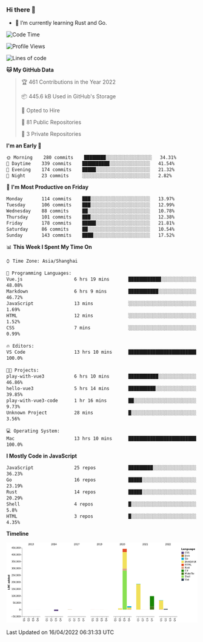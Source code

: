 ### Hi there 👋

- 🌱 I’m currently learning Rust and Go.

<!--START_SECTION:waka-->
![Code Time](http://img.shields.io/badge/Code%20Time-329%20hrs%2046%20mins-blue)

![Profile Views](http://img.shields.io/badge/Profile%20Views-1-blue)

![Lines of code](https://img.shields.io/badge/From%20Hello%20World%20I%27ve%20Written-832%20Thousand%20lines%20of%20code-blue)

**🐱 My GitHub Data** 

> 🏆 461 Contributions in the Year 2022
 > 
> 📦 445.6 kB Used in GitHub's Storage 
 > 
> 💼 Opted to Hire
 > 
> 📜 81 Public Repositories 
 > 
> 🔑 3 Private Repositories  
 > 
**I'm an Early 🐤** 

```text
🌞 Morning    280 commits    ████████░░░░░░░░░░░░░░░░░   34.31% 
🌆 Daytime    339 commits    ██████████░░░░░░░░░░░░░░░   41.54% 
🌃 Evening    174 commits    █████░░░░░░░░░░░░░░░░░░░░   21.32% 
🌙 Night      23 commits     ░░░░░░░░░░░░░░░░░░░░░░░░░   2.82%

```
📅 **I'm Most Productive on Friday** 

```text
Monday       114 commits    ███░░░░░░░░░░░░░░░░░░░░░░   13.97% 
Tuesday      106 commits    ███░░░░░░░░░░░░░░░░░░░░░░   12.99% 
Wednesday    88 commits     ██░░░░░░░░░░░░░░░░░░░░░░░   10.78% 
Thursday     101 commits    ███░░░░░░░░░░░░░░░░░░░░░░   12.38% 
Friday       178 commits    █████░░░░░░░░░░░░░░░░░░░░   21.81% 
Saturday     86 commits     ██░░░░░░░░░░░░░░░░░░░░░░░   10.54% 
Sunday       143 commits    ████░░░░░░░░░░░░░░░░░░░░░   17.52%

```


📊 **This Week I Spent My Time On** 

```text
⌚︎ Time Zone: Asia/Shanghai

💬 Programming Languages: 
Vue.js                   6 hrs 19 mins       ████████████░░░░░░░░░░░░░   48.08% 
Markdown                 6 hrs 9 mins        ███████████░░░░░░░░░░░░░░   46.72% 
JavaScript               13 mins             ░░░░░░░░░░░░░░░░░░░░░░░░░   1.69% 
HTML                     12 mins             ░░░░░░░░░░░░░░░░░░░░░░░░░   1.52% 
CSS                      7 mins              ░░░░░░░░░░░░░░░░░░░░░░░░░   0.99%

🔥 Editors: 
VS Code                  13 hrs 10 mins      █████████████████████████   100.0%

🐱‍💻 Projects: 
play-with-vue3           6 hrs 10 mins       ███████████░░░░░░░░░░░░░░   46.86% 
hello-vue3               5 hrs 14 mins       ██████████░░░░░░░░░░░░░░░   39.85% 
play-with-vue3-code      1 hr 16 mins        ██░░░░░░░░░░░░░░░░░░░░░░░   9.73% 
Unknown Project          28 mins             █░░░░░░░░░░░░░░░░░░░░░░░░   3.56%

💻 Operating System: 
Mac                      13 hrs 10 mins      █████████████████████████   100.0%

```

**I Mostly Code in JavaScript** 

```text
JavaScript               25 repos            █████████░░░░░░░░░░░░░░░░   36.23% 
Go                       16 repos            █████░░░░░░░░░░░░░░░░░░░░   23.19% 
Rust                     14 repos            █████░░░░░░░░░░░░░░░░░░░░   20.29% 
Shell                    4 repos             █░░░░░░░░░░░░░░░░░░░░░░░░   5.8% 
HTML                     3 repos             █░░░░░░░░░░░░░░░░░░░░░░░░   4.35%

```


**Timeline**

![Chart not found](https://raw.githubusercontent.com/elton/elton/main/charts/bar_graph.png) 


 Last Updated on 16/04/2022 06:31:33 UTC
<!--END_SECTION:waka-->

<!--
**elton/elton** is a ✨ _special_ ✨ repository because its `README.md` (this file) appears on your GitHub profile.

Here are some ideas to get you started:

- 🔭 I’m currently working on ...
- 🌱 I’m currently learning ...
- 👯 I’m looking to collaborate on ...
- 🤔 I’m looking for help with ...
- 💬 Ask me about ...
- 📫 How to reach me: ...
- 😄 Pronouns: ...
- ⚡ Fun fact: ...
-->
